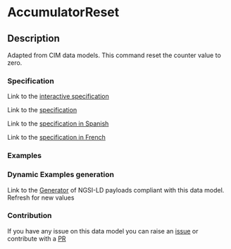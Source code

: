 # AccumulatorReset

## Description 

Adapted from CIM data models. This command reset the counter value to zero.
### Specification

Link to the [interactive specification](https://swagger.lab.fiware.org/?url=https://smart-data-models.github.io/dataModel.EnergyCIM/AccumulatorReset/swagger.yaml)

Link to the [specification](https://smart-data-models.github.io/dataModel.EnergyCIM/AccumulatorReset/doc/spec.md)

Link to the [specification in Spanish](https://smart-data-models.github.io/dataModel.EnergyCIM/AccumulatorReset/doc/spec_ES.md)

Link to the [specification in French](https://smart-data-models.github.io/dataModel.EnergyCIM/AccumulatorReset/doc/spec_FR.md)
### Examples
### Dynamic Examples generation

Link to the [Generator](https://smartdatamodels.org/extra/ngsi-ld_generator_v0.91.php?schemaUrl=https://raw.githubusercontent.com/smart-data-models/dataModel.EnergyCIM/master/AccumulatorReset/schema.json&email=info@smartdatamodels.org) of NGSI-LD payloads compliant with this data model. Refresh for new values
### Contribution

 If you have any issue on this data model you can raise an [issue](https://github.com/smart-data-models/dataModel.EnergyCIM/issues)  or contribute with a [PR](https://github.com/smart-data-models/dataModel.EnergyCIM/pulls)